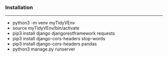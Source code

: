 
### Installation 
---
- python3 -m venv myTidyVEnv
- source myTidyVEnv/bin/activate
- pip3 install django djangorestframework requests
- pip3 install django-cors-headers stop-words
- pip3 install django-cors-headers pandas
- python3 manage.py runserver
